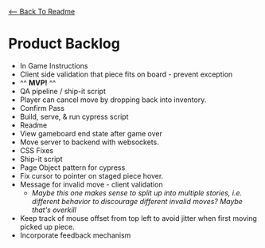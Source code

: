 [<-- Back To Readme](./README.md)

# Product Backlog

-   In Game Instructions
-   Client side validation that piece fits on board - prevent exception
-   ^^ **MVP!** ^^
-   QA pipeline / ship-it script
-   Player can cancel move by dropping back into inventory.
-   Confirm Pass
-   Build, serve, & run cypress script
-   Readme
-   View gameboard end state after game over
-   Move server to backend with websockets.
-   CSS Fixes
-   Ship-it script
-   Page Object pattern for cypress
-   Fix cursor to pointer on staged piece hover.
-   Message for invalid move - client validation
    -   _Maybe this one makes sense to split up into multiple stories, i.e. different behavior to discourage different invalid moves? Maybe that's overkill_
-   Keep track of mouse offset from top left to avoid jitter when first moving picked up piece.
-   Incorporate feedback mechanism
